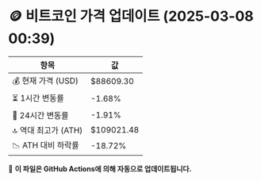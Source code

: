 # 🪙 비트코인 가격 업데이트 (2025-03-08 00:39)

| 항목                | 값 |
|--------------------|----------------|
| 💰 현재 가격 (USD) | $88609.30 |
| ⏳ 1시간 변동률    | -1.68% |
| 📆 24시간 변동률   | -1.91% |
| 🔝 역대 최고가 (ATH) | $109021.48 |
| 📉 ATH 대비 하락률 | -18.72% |

🔄 **이 파일은 GitHub Actions에 의해 자동으로 업데이트됩니다.**
